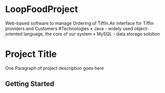 # LoopFoodProject
Web-based software to manage Ordering of Tiffin.An interface for Tiffin providers and Customers
#Technologies
•	Java - widely used object-oriented language, the core of our system
•	MySQL - data storage solution

# Project Title

One Paragraph of project description goes here

## Getting Started
